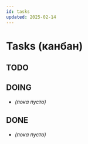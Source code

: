 ```yaml
---
id: tasks
updated: 2025-02-14
---
```


# Tasks (канбан)

## TODO

## DOING
- *(пока пусто)*

## DONE
- *(пока пусто)*
